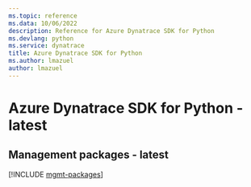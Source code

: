 ```yaml
---
ms.topic: reference
ms.data: 10/06/2022
description: Reference for Azure Dynatrace SDK for Python
ms.devlang: python
ms.service: dynatrace
title: Azure Dynatrace SDK for Python
ms.author: lmazuel
author: lmazuel
---
```

# Azure Dynatrace SDK for Python - latest

## Management packages - latest
[!INCLUDE [mgmt-packages](dynatrace-mgmt-index.md)]
